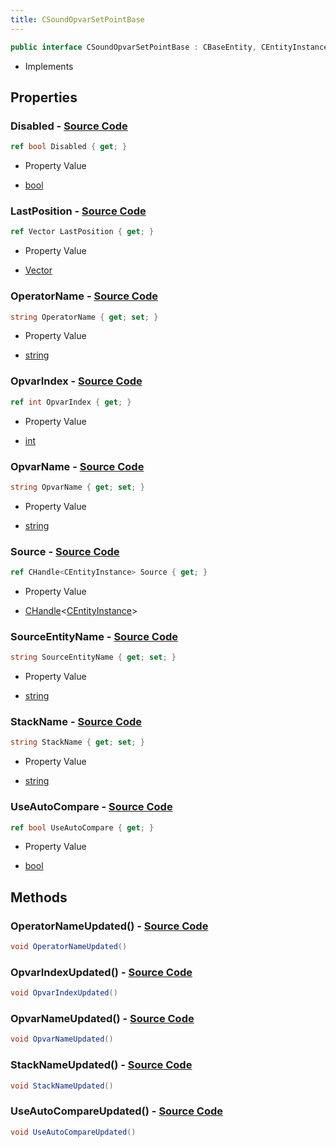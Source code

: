 ```yaml
---
title: CSoundOpvarSetPointBase
---
```


```csharp
public interface CSoundOpvarSetPointBase : CBaseEntity, CEntityInstance, ISchemaClass<CEntityInstance>, ISchemaClass<CBaseEntity>, ISchemaClass<CSoundOpvarSetPointBase>, ISchemaField, ISchemaClass, INativeHandle
```

- Implements

## Properties

### **Disabled** - [Source Code](https://github.com/swiftly-solution/swiftlys2/blob/main/managed/src/SwiftlyS2.Generated/Schemas/Interfaces/CSoundOpvarSetPointBase.cs#L16)

```csharp
ref bool Disabled { get; }
```

- Property Value

- [bool](https://learn.microsoft.com/dotnet/api/system.boolean)

### **LastPosition** - [Source Code](https://github.com/swiftly-solution/swiftlys2/blob/main/managed/src/SwiftlyS2.Generated/Schemas/Interfaces/CSoundOpvarSetPointBase.cs#L22)

```csharp
ref Vector LastPosition { get; }
```

- Property Value

- [Vector](/docs/api/shared/natives/vector)

### **OperatorName** - [Source Code](https://github.com/swiftly-solution/swiftlys2/blob/main/managed/src/SwiftlyS2.Generated/Schemas/Interfaces/CSoundOpvarSetPointBase.cs#L26)

```csharp
string OperatorName { get; set; }
```

- Property Value

- [string](https://learn.microsoft.com/dotnet/api/system.string)

### **OpvarIndex** - [Source Code](https://github.com/swiftly-solution/swiftlys2/blob/main/managed/src/SwiftlyS2.Generated/Schemas/Interfaces/CSoundOpvarSetPointBase.cs#L30)

```csharp
ref int OpvarIndex { get; }
```

- Property Value

- [int](https://learn.microsoft.com/dotnet/api/system.int32)

### **OpvarName** - [Source Code](https://github.com/swiftly-solution/swiftlys2/blob/main/managed/src/SwiftlyS2.Generated/Schemas/Interfaces/CSoundOpvarSetPointBase.cs#L28)

```csharp
string OpvarName { get; set; }
```

- Property Value

- [string](https://learn.microsoft.com/dotnet/api/system.string)

### **Source** - [Source Code](https://github.com/swiftly-solution/swiftlys2/blob/main/managed/src/SwiftlyS2.Generated/Schemas/Interfaces/CSoundOpvarSetPointBase.cs#L18)

```csharp
ref CHandle<CEntityInstance> Source { get; }
```

- Property Value

- [CHandle](/docs/api/shared/natives/chandle-1)<[CEntityInstance](/docs/api/shared/schemadefinitions/centityinstance)>

### **SourceEntityName** - [Source Code](https://github.com/swiftly-solution/swiftlys2/blob/main/managed/src/SwiftlyS2.Generated/Schemas/Interfaces/CSoundOpvarSetPointBase.cs#L20)

```csharp
string SourceEntityName { get; set; }
```

- Property Value

- [string](https://learn.microsoft.com/dotnet/api/system.string)

### **StackName** - [Source Code](https://github.com/swiftly-solution/swiftlys2/blob/main/managed/src/SwiftlyS2.Generated/Schemas/Interfaces/CSoundOpvarSetPointBase.cs#L24)

```csharp
string StackName { get; set; }
```

- Property Value

- [string](https://learn.microsoft.com/dotnet/api/system.string)

### **UseAutoCompare** - [Source Code](https://github.com/swiftly-solution/swiftlys2/blob/main/managed/src/SwiftlyS2.Generated/Schemas/Interfaces/CSoundOpvarSetPointBase.cs#L32)

```csharp
ref bool UseAutoCompare { get; }
```

- Property Value

- [bool](https://learn.microsoft.com/dotnet/api/system.boolean)

## Methods

### **OperatorNameUpdated()** - [Source Code](https://github.com/swiftly-solution/swiftlys2/blob/main/managed/src/SwiftlyS2.Generated/Schemas/Interfaces/CSoundOpvarSetPointBase.cs#L35)

```csharp
void OperatorNameUpdated()
```

### **OpvarIndexUpdated()** - [Source Code](https://github.com/swiftly-solution/swiftlys2/blob/main/managed/src/SwiftlyS2.Generated/Schemas/Interfaces/CSoundOpvarSetPointBase.cs#L37)

```csharp
void OpvarIndexUpdated()
```

### **OpvarNameUpdated()** - [Source Code](https://github.com/swiftly-solution/swiftlys2/blob/main/managed/src/SwiftlyS2.Generated/Schemas/Interfaces/CSoundOpvarSetPointBase.cs#L36)

```csharp
void OpvarNameUpdated()
```

### **StackNameUpdated()** - [Source Code](https://github.com/swiftly-solution/swiftlys2/blob/main/managed/src/SwiftlyS2.Generated/Schemas/Interfaces/CSoundOpvarSetPointBase.cs#L34)

```csharp
void StackNameUpdated()
```

### **UseAutoCompareUpdated()** - [Source Code](https://github.com/swiftly-solution/swiftlys2/blob/main/managed/src/SwiftlyS2.Generated/Schemas/Interfaces/CSoundOpvarSetPointBase.cs#L38)

```csharp
void UseAutoCompareUpdated()
```

